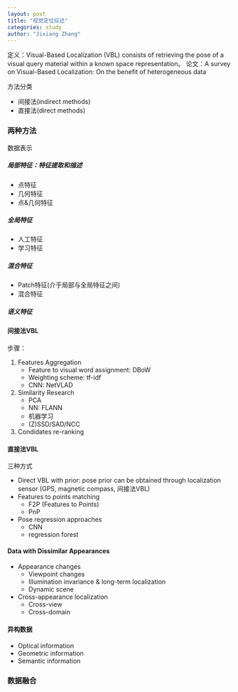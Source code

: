 ```yaml
---
layout: post
title: "视觉定位综述"
categories: study
author: "Jixiang Zhang"
---
```


定义：Visual-Based Localization (VBL) consists of retrieving the pose of a visual query material within a known space representation。
论文：A survey on Visual-Based Localization: On the benefit of heterogeneous data

方法分类

- 间接法(indirect methods)
- 直接法(direct methods)

### 两种方法

数据表示

##### 局部特征：特征提取和描述

- 点特征
- 几何特征
- 点&几何特征

##### 全局特征

- 人工特征
- 学习特征

##### 混合特征

- Patch特征(介于局部与全局特征之间)
- 混合特征

##### 语义特征

#### 间接法VBL

步骤：

1. Features Aggregation
   - Feature to visual word assignment: DBoW
   - Weighting scheme: tf-idf
   - CNN: NetVLAD
2. Similarity Research
   - PCA
   - NN: FLANN
   - 机器学习
   - (Z)SSD/SAD/NCC
3. Condidates re-ranking

#### 直接法VBL

三种方式

- Direct VBL with prior: pose prior can be obtained through localization sensor (GPS, magnetic compass, 间接法VBL)
- Features to points matching
  - F2P (Features to Points)
  - PnP
- Pose regression approaches
  - CNN
  - regression forest


#### Data with Dissimilar Appearances

- Appearance changes
  - Viewpoint changes
  - Illumination invariance & long-term localization
  - Dynamic scene
- Cross-appearance localization
  - Cross-view
  - Cross-domain

#### 异构数据

- Optical information
- Geometric information
- Semantic information


### 数据融合